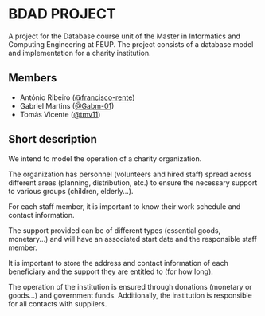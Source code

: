 # BDAD PROJECT

A project for the Database course unit of the Master in Informatics and Computing Engineering at FEUP. The project consists of a database model and implementation for a charity institution.


## Members
- António Ribeiro ([@francisco-rente](https://github.com/francisco-rente))
- Gabriel Martins ([@Gabm-01](https://github.com/Gabm-01))
- Tomás Vicente ([@tmv11](https://github.com/tmv11))


## Short description 

We intend to model the operation of a charity organization.

The organization has personnel (volunteers and hired staff) spread across different areas (planning, distribution, etc.) to ensure the necessary support to various groups (children, elderly...).

For each staff member, it is important to know their work schedule and contact information.

The support provided can be of different types (essential goods, monetary...) and will have an associated start date and the responsible staff member.

It is important to store the address and contact information of each beneficiary and the support they are entitled to (for how long).

The operation of the institution is ensured through donations (monetary or goods...) and government funds. Additionally, the institution is responsible for all contacts with suppliers.
